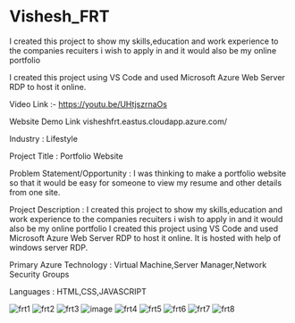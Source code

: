 # Vishesh_FRT
I created this project to show my skills,education and work experience to the companies recuiters i wish to apply in and it would also be my online portfolio 

I created this project using VS Code and used Microsoft Azure Web Server RDP to host it online. 

Video Link :- https://youtu.be/UHtjszrnaOs

Website Demo Link visheshfrt.eastus.cloudapp.azure.com/

Industry :
Lifestyle

Project Title :
Portfolio Website

Problem Statement/Opportunity :
I was thinking to make a portfolio website so that it would be easy for someone to view my resume and other details from one site.

Project Description :
I created this project to show my skills,education and work experience to the companies recuiters i wish to apply in and it would also be my online portfolio I created this project using VS Code and used Microsoft Azure Web Server RDP to host it online. It is hosted with help of windows server RDP.


Primary Azure Technology :
Virtual Machine,Server Manager,Network Security Groups

Languages :
HTML,CSS,JAVASCRIPT



![frt1](https://user-images.githubusercontent.com/61914430/152701091-1ff07baf-e976-4669-bf77-25cf6c1ecacc.PNG)
![frt2](https://user-images.githubusercontent.com/61914430/152701102-a179402b-f72b-45e0-8759-5d89720de005.PNG)
![frt3](https://user-images.githubusercontent.com/61914430/152701106-9636eee0-b5a7-40fe-8431-48ee0f63fd6a.PNG)
![image](https://user-images.githubusercontent.com/61914430/152701235-4824ffa1-d53a-475e-8317-caf2e8004057.png)
![frt4](https://user-images.githubusercontent.com/61914430/152701115-52283e44-f3b3-417f-a201-763f9b3290fc.PNG)
![frt5](https://user-images.githubusercontent.com/61914430/152701119-e3b369be-8f4a-41ab-a417-32cdfc4cbc5f.PNG)
![frt6](https://user-images.githubusercontent.com/61914430/152701128-7a87dfe7-593c-44f5-a163-c0a35531921e.PNG)
![frt7](https://user-images.githubusercontent.com/61914430/152701131-6ed45e44-e555-4fed-8268-fefede2d7c47.PNG)
![frt8](https://user-images.githubusercontent.com/61914430/152701137-85ebcfc5-3c2f-4dd9-8490-e2da43f0c78f.PNG)

